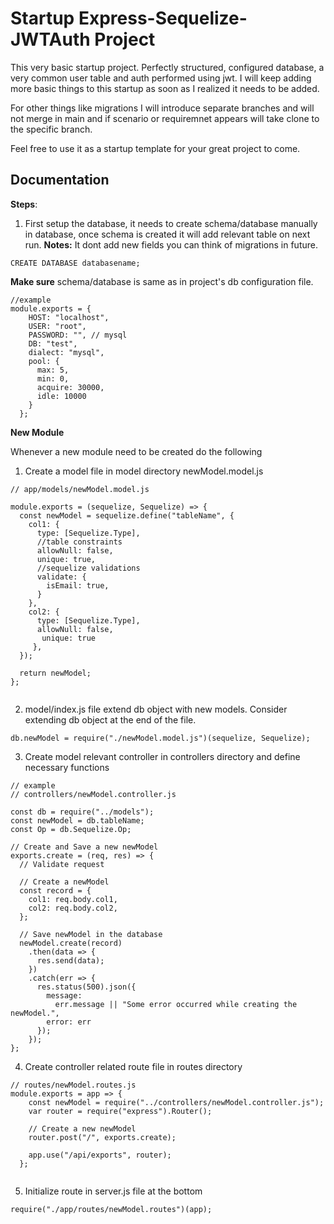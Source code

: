 
# Startup Express-Sequelize-JWTAuth Project

This very basic startup project. Perfectly structured, configured database, a very common user table and auth performed using jwt.
I will keep adding more basic things to this startup as soon as I realized it needs to be added.

For other things like migrations I will introduce separate branches and will not merge in main and if scenario or requiremnet appears will take clone to the specific branch.



Feel free to use it as a startup template for your great project to come.
## Documentation


**Steps**: 
1. First setup the database, it needs to create schema/database manually in database, once schema is created it will add relevant table on next run. 
**Notes:** It dont add new fields you can think of migrations in future.


```
CREATE DATABASE databasename; 
```
**Make sure** schema/database is same as in project's db configuration file.

```
//example
module.exports = {
    HOST: "localhost",
    USER: "root",
    PASSWORD: "", // mysql 
    DB: "test",
    dialect: "mysql",
    pool: {
      max: 5,
      min: 0,
      acquire: 30000,
      idle: 10000
    }
  };
```

**New Module**

Whenever a new module need to be created do the following
1. Create a model file in model directory newModel.model.js
```
// app/models/newModel.model.js

module.exports = (sequelize, Sequelize) => {
  const newModel = sequelize.define("tableName", {
    col1: {
      type: [Sequelize.Type],
      //table constraints
      allowNull: false,
      unique: true,
      //sequelize validations
      validate: {
        isEmail: true,
      }
    },
    col2: {
      type: [Sequelize.Type],
      allowNull: false,
       unique: true
     },
  });

  return newModel;
};


```
2. model/index.js file extend db object with new models. Consider extending db object at the end of the file.
```
db.newModel = require("./newModel.model.js")(sequelize, Sequelize);
```
3. Create model relevant controller in controllers directory and define necessary functions
```
// example
// controllers/newModel.controller.js

const db = require("../models");
const newModel = db.tableName;
const Op = db.Sequelize.Op;

// Create and Save a new newModel
exports.create = (req, res) => {
  // Validate request

  // Create a newModel
  const record = {
    col1: req.body.col1,
    col2: req.body.col2,
  };

  // Save newModel in the database
  newModel.create(record)
    .then(data => {
      res.send(data);
    })
    .catch(err => {
      res.status(500).json({
        message:
          err.message || "Some error occurred while creating the newModel.",
        error: err
      });
    });
};
```

4. Create controller related route file in routes directory
```
// routes/newModel.routes.js
module.exports = app => {
    const newModel = require("../controllers/newModel.controller.js");
    var router = require("express").Router();
  
    // Create a new newModel
    router.post("/", exports.create);
  
    app.use("/api/exports", router);
  };
  
```
5. Initialize route in server.js file at the bottom
```
require("./app/routes/newModel.routes")(app);

```

